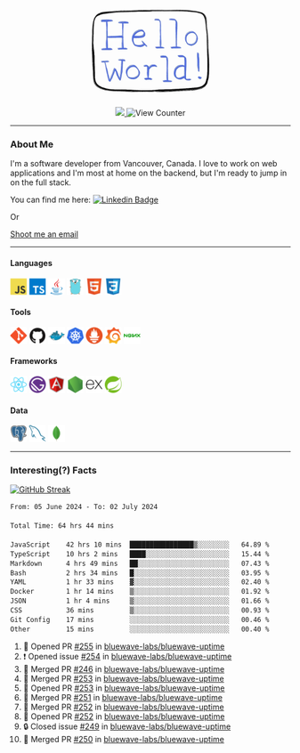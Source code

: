 <div align="center">
    <img src="./img/hello_world.webp" height="200px" width="">
    <div>
        <a href="https://www.linkedin.com/in/ajhollid">
            <img src="https://img.shields.io/badge/LinkedIn-blue"/>
        </a>
        <img src="https://komarev.com/ghpvc/?username=ajhollid&color=yellow" alt="View Counter">
    </div>
</div>

---

### About Me

I'm a software developer from Vancouver, Canada. I love to work on web applications and I'm most at home on the backend, but I'm ready to jump in on the full stack.

You can find me here: [![Linkedin Badge](https://img.shields.io/badge/-ajhollid-blue?style=flat&logo=Linkedin&logoColor=white)](https://www.linkedin.com/in/ajhollid)

Or

[Shoot me an email](mailto:ajhollid@gmail.com)

---

#### Languages

<div>
    <img src="./img/devicons/javascript-original.svg" width=30 height=30 alt="JavaScript">
    <img src="/img/devicons/typescript-original.svg" width=30 height=30 alt="TypeScript">
    <img src="./img/devicons/java-original.svg" width=30 height=30 alt="Java">
    <img src="./img/devicons/go-original.svg" width=30 height=30 alt="Golang">
    <img src="./img/devicons/html5-original.svg" width=30 height=30 alt="HTML 5">
    <img src="./img/devicons/css3-original.svg" width=30 height=30 alt="CSS 3">
</div>

#### Tools

<div>
    <img src="./img/devicons/git-original.svg" width=30 height=30 alt="Git">
    <img src="./img/devicons/github-original.svg" width=30 height=30 alt="Github">
    <img src="./img/devicons/docker-original.svg" width=30 
    height=30 alt="Docker">
    <img src="./img/devicons/kubernetes-original.svg" width=30 height=30 alt="K8">
    <img src="./img/devicons/prometheus-original.svg" width=30 height=30 alt="Prometheus">
    <img src="./img/devicons/grafana-original.svg" width=30 height=30 alt="Grafana">
    <img src="./img/devicons/nginx-original.svg" width=30 height=30 alt="Nginx">
</div>

#### Frameworks

<div>
    <img src="./img/devicons/react-original.svg" width=30 height=30 alt="React">
    <img src="./img/devicons/gatsby-original.svg" width=30 height=30 alt="Gatsby">
    <img src="./img/devicons/angularjs-original.svg" width=30 height=30 alt="AngularJS">
    <img src="./img/devicons/nodejs-original.svg" width=30 height=30 alt="NodeJS">
    <img src="./img/devicons/express-original.svg" width=30 height=30 alt="Express">
    <img src="./img/devicons/spring-original.svg" width=30 height=30 alt="Spring">
</div>

#### Data

<div>
    <img src="./img/devicons/postgresql-original.svg" width=30 height=30 alt="Postgresql">
    <img src="./img/devicons/mysql-original.svg" width=30 height=30 alt="Mysql">
    <img src="./img/devicons/mongodb-original.svg" width=30 height=30 alt="MongoDB">
</div>

---

### Interesting(?) Facts

[![GitHub Streak](http://github-readme-streak-stats.herokuapp.com?user=ajhollid)](https://git.io/streak-stats)

 <!--START_SECTION:waka-->

```txt
From: 05 June 2024 - To: 02 July 2024

Total Time: 64 hrs 44 mins

JavaScript    42 hrs 10 mins  ████████████████▒░░░░░░░░   64.89 %
TypeScript    10 hrs 2 mins   ████░░░░░░░░░░░░░░░░░░░░░   15.44 %
Markdown      4 hrs 49 mins   ██░░░░░░░░░░░░░░░░░░░░░░░   07.43 %
Bash          2 hrs 34 mins   █░░░░░░░░░░░░░░░░░░░░░░░░   03.95 %
YAML          1 hr 33 mins    ▓░░░░░░░░░░░░░░░░░░░░░░░░   02.40 %
Docker        1 hr 14 mins    ▒░░░░░░░░░░░░░░░░░░░░░░░░   01.92 %
JSON          1 hr 4 mins     ▒░░░░░░░░░░░░░░░░░░░░░░░░   01.66 %
CSS           36 mins         ▒░░░░░░░░░░░░░░░░░░░░░░░░   00.93 %
Git Config    17 mins         ░░░░░░░░░░░░░░░░░░░░░░░░░   00.46 %
Other         15 mins         ░░░░░░░░░░░░░░░░░░░░░░░░░   00.40 %
```

<!--END_SECTION:waka-->


<!--START_SECTION:activity-->
1. 💪 Opened PR [#255](https://github.com/bluewave-labs/bluewave-uptime/pull/255) in [bluewave-labs/bluewave-uptime](https://github.com/bluewave-labs/bluewave-uptime)
2. ❗ Opened issue [#254](https://github.com/bluewave-labs/bluewave-uptime/issues/254) in [bluewave-labs/bluewave-uptime](https://github.com/bluewave-labs/bluewave-uptime)
3. 🎉 Merged PR [#246](https://github.com/bluewave-labs/bluewave-uptime/pull/246) in [bluewave-labs/bluewave-uptime](https://github.com/bluewave-labs/bluewave-uptime)
4. 🎉 Merged PR [#253](https://github.com/bluewave-labs/bluewave-uptime/pull/253) in [bluewave-labs/bluewave-uptime](https://github.com/bluewave-labs/bluewave-uptime)
5. 💪 Opened PR [#253](https://github.com/bluewave-labs/bluewave-uptime/pull/253) in [bluewave-labs/bluewave-uptime](https://github.com/bluewave-labs/bluewave-uptime)
6. 🎉 Merged PR [#251](https://github.com/bluewave-labs/bluewave-uptime/pull/251) in [bluewave-labs/bluewave-uptime](https://github.com/bluewave-labs/bluewave-uptime)
7. 🎉 Merged PR [#252](https://github.com/bluewave-labs/bluewave-uptime/pull/252) in [bluewave-labs/bluewave-uptime](https://github.com/bluewave-labs/bluewave-uptime)
8. 💪 Opened PR [#252](https://github.com/bluewave-labs/bluewave-uptime/pull/252) in [bluewave-labs/bluewave-uptime](https://github.com/bluewave-labs/bluewave-uptime)
9. 🔒 Closed issue [#249](https://github.com/bluewave-labs/bluewave-uptime/issues/249) in [bluewave-labs/bluewave-uptime](https://github.com/bluewave-labs/bluewave-uptime)
10. 🎉 Merged PR [#250](https://github.com/bluewave-labs/bluewave-uptime/pull/250) in [bluewave-labs/bluewave-uptime](https://github.com/bluewave-labs/bluewave-uptime)
<!--END_SECTION:activity-->
